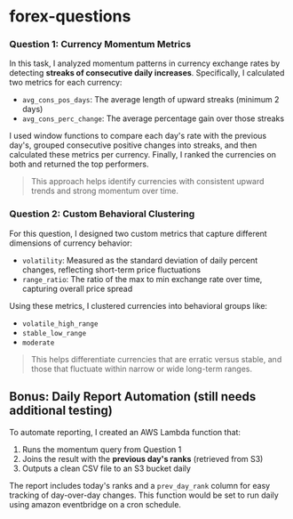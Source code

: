 # forex-questions

###  Question 1: Currency Momentum Metrics

In this task, I analyzed momentum patterns in currency exchange rates by detecting **streaks of consecutive daily increases**. Specifically, I calculated two metrics for each currency:

- `avg_cons_pos_days`: The average length of upward streaks (minimum 2 days)
- `avg_cons_perc_change`: The average percentage gain over those streaks

I used window functions to compare each day's rate with the previous day's, grouped consecutive positive changes into streaks, and then calculated these metrics per currency. Finally, I ranked the currencies on both and returned the top performers.

> This approach helps identify currencies with consistent upward trends and strong momentum over time.


### Question 2: Custom Behavioral Clustering

For this question, I designed two custom metrics that capture different dimensions of currency behavior:

- `volatility`: Measured as the standard deviation of daily percent changes, reflecting short-term price fluctuations
- `range_ratio`: The ratio of the max to min exchange rate over time, capturing overall price spread

Using these metrics, I clustered currencies into behavioral groups like:
- `volatile_high_range`
- `stable_low_range`
- `moderate`

> This helps differentiate currencies that are erratic versus stable, and those that fluctuate within narrow or wide long-term ranges.

## Bonus: Daily Report Automation (still needs additional testing)

To automate reporting, I created an AWS Lambda function that:
1. Runs the momentum query from Question 1
2. Joins the result with the **previous day's ranks** (retrieved from S3)
3. Outputs a clean CSV file to an S3 bucket daily

The report includes today's ranks and a `prev_day_rank` column for easy tracking of day-over-day changes. This function would be set to run daily using amazon eventbridge on a cron schedule.
